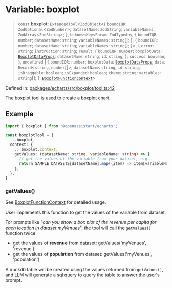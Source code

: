 # Variable: boxplot

> `const` **boxplot**: `ExtendedTool`\<`ZodObject`\<\{ `boundIQR`: `ZodOptional`\<`ZodNumber`\>; `datasetName`: `ZodString`; `variableNames`: `ZodArray`\<`ZodString`\>; \}, `UnknownKeysParam`, `ZodTypeAny`, \{ `boundIQR`: `number`; `datasetName`: `string`; `variableNames`: `string`[]; \}, \{ `boundIQR`: `number`; `datasetName`: `string`; `variableNames`: `string`[]; \}\>, \{ `error`: `string`; `instruction`: `string`; `result`: \{ `boundIQR`: `number`; `boxplotData`: [`BoxplotDataProps`](../type-aliases/BoxplotDataProps.md); `datasetName`: `string`; `id`: `string`; \}; `success`: `boolean`; \}, `undefined` \| \{ `boundIQR`: `number`; `boxplotData`: [`BoxplotDataProps`](../type-aliases/BoxplotDataProps.md); `data`: `Record`\<`string`, `number`[]\>; `datasetName`: `string`; `id`: `string`; `isDraggable`: `boolean`; `isExpanded`: `boolean`; `theme`: `string`; `variables`: `string`[]; \}, [`BoxplotFunctionContext`](../type-aliases/BoxplotFunctionContext.md)\>

Defined in: [packages/echarts/src/boxplot/tool.ts:42](https://github.com/GeoDaCenter/openassistant/blob/ae6e39c15b60e7a98a21d90a5bbeff5dc44c1295/packages/echarts/src/boxplot/tool.ts#L42)

The boxplot tool is used to create a boxplot chart.

## Example

```typescript
import { boxplot } from '@openassistant/echarts';

const boxplotTool = {
  ...boxplot,
  context: {
    ...boxplot.context,
    getValues: (datasetName: string, variableName: string) => {
      // get the values of the variable from your dataset, e.g.
      return SAMPLE_DATASETS[datasetName].map((item) => item[variableName]);
    },
  },
}
```

### getValues()

See [BoxplotFunctionContext](../type-aliases/BoxplotFunctionContext.md) for detailed usage.

User implements this function to get the values of the variable from dataset.

For prompts like "_can you show a box plot of the revenue per capita for each location in dataset myVenues_", the tool will
call the `getValues()` function twice:
- get the values of **revenue** from dataset: getValues('myVenues', 'revenue')
- get the values of **population** from dataset: getValues('myVenues', 'population')

A duckdb table will be created using the values returned from `getValues()`, and LLM will generate a sql query to query the table to answer the user's prompt.
